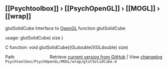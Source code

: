 ## [[Psychtoolbox]] &#8250; [[PsychOpenGL]] &#8250; [[MOGL]] &#8250; [[wrap]]

glutSolidCube  Interface to [OpenGL](OpenGL) function glutSolidCube  
  
usage:  glutSolidCube( size )  
  
C function:  void glutSolidCube[(GLdouble]((GLdouble) size)  




<div class="code_header" style="text-align:right;">
  <span style="float:left;">Path&nbsp;&nbsp;</span> <span class="counter">Retrieve <a href=
  "https://raw.github.com/Psychtoolbox-3/Psychtoolbox-3/beta/Psychtoolbox/PsychOpenGL/MOGL/wrap/glutSolidCube.m">current version from GitHub</a> | View <a href=
  "https://github.com/Psychtoolbox-3/Psychtoolbox-3/commits/beta/Psychtoolbox/PsychOpenGL/MOGL/wrap/glutSolidCube.m">changelog</a></span>
</div>
<div class="code">
  <code>Psychtoolbox/PsychOpenGL/MOGL/wrap/glutSolidCube.m</code>
</div>

